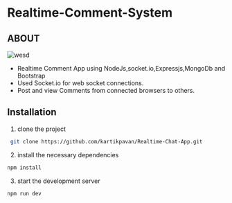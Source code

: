 # Realtime-Comment-System

## ABOUT 

![wesd](https://user-images.githubusercontent.com/81632171/151670041-8aeadd28-fd15-4d78-a6db-a4408b0c7d34.png)

* Realtime Comment App using NodeJs,socket.io,Expressjs,MongoDb and Bootstrap 
* Used Socket.io for web socket connections.
* Post and view Comments from connected browsers to others.


## Installation
1) clone the project
```bash
 git clone https://github.com/kartikpavan/Realtime-Chat-App.git
```
2) install the necessary dependencies
``` bash
npm install
```
3) start the development server
``` bash
npm run dev
```
